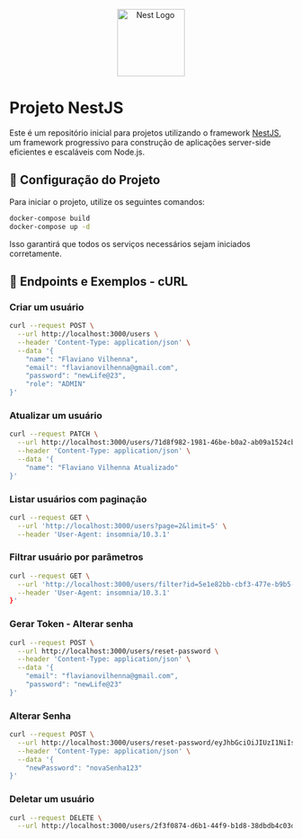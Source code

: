 <p align="center">
  <a href="http://nestjs.com/" target="blank"><img src="https://nestjs.com/img/logo-small.svg" width="120" alt="Nest Logo" /></a>
</p>

# Projeto NestJS

Este é um repositório inicial para projetos utilizando o framework [NestJS](https://github.com/nestjs/nest), um framework progressivo para construção de aplicações server-side eficientes e escaláveis com Node.js.

## 🚀 Configuração do Projeto

Para iniciar o projeto, utilize os seguintes comandos:

```bash
docker-compose build
docker-compose up -d
```

Isso garantirá que todos os serviços necessários sejam iniciados corretamente.


## 🔗 Endpoints e Exemplos - cURL

### Criar um usuário
```bash
curl --request POST \
  --url http://localhost:3000/users \
  --header 'Content-Type: application/json' \
  --data '{
	"name": "Flaviano Vilhenna",
	"email": "flavianovilhenna@gmail.com",
	"password": "newLife@23",
	"role": "ADMIN"
}'
```

### Atualizar um usuário
```bash
curl --request PATCH \
  --url http://localhost:3000/users/71d8f982-1981-46be-b0a2-ab09a1524cb7 \
  --header 'Content-Type: application/json' \
  --data '{
	"name": "Flaviano Vilhenna Atualizado"
}'
```

### Listar usuários com paginação
```bash
curl --request GET \
  --url 'http://localhost:3000/users?page=2&limit=5' \
  --header 'User-Agent: insomnia/10.3.1'
```

### Filtrar usuário por parâmetros
```bash
curl --request GET \
  --url 'http://localhost:3000/users/filter?id=5e1e82bb-cbf3-477e-b9b5-04cec9b1be8a' \
  --header 'User-Agent: insomnia/10.3.1'
}'
```

### Gerar Token - Alterar senha
```bash
curl --request POST \
  --url http://localhost:3000/users/reset-password \
  --header 'Content-Type: application/json' \
  --data '{
	"email": "flavianovilhenna@gmail.com",
	"password": "newLife@23"
}'
```

### Alterar Senha
```bash
curl --request POST \
  --url http://localhost:3000/users/reset-password/eyJhbGciOiJIUzI1NiIsInR5cCI6IkpXVCJ9.eyJ1c2VySWQiOiJjZmQ0ZGY2Ny1kNWQzLTQyNmItODQ4Zi1hM2ZmMWU5Y2FiMTMiLCJpYXQiOjE3Mzk3NDY0OTAsImV4cCI6MTczOTc1MDA5MH0.czK_5lKqjG4XlnrcZYSzYHmTfgUUUuTlVIw3fsN2TN4 \
  --header 'Content-Type: application/json' \
  --data '{
	"newPassword": "novaSenha123"
}'
```

### Deletar um usuário
```bash
curl --request DELETE \
  --url http://localhost:3000/users/2f3f0874-d6b1-44f9-b1d8-38dbdb4c03d4
```